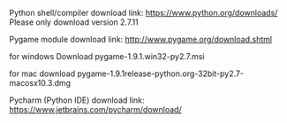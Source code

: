 Python shell/compiler download link:
https://www.python.org/downloads/
Please only download version 2.7.11

Pygame module download link:
http://www.pygame.org/download.shtml

for windows Download pygame-1.9.1.win32-py2.7.msi

for mac download pygame-1.9.1release-python.org-32bit-py2.7-macosx10.3.dmg 

Pycharm (Python IDE) download link:
https://www.jetbrains.com/pycharm/download/
